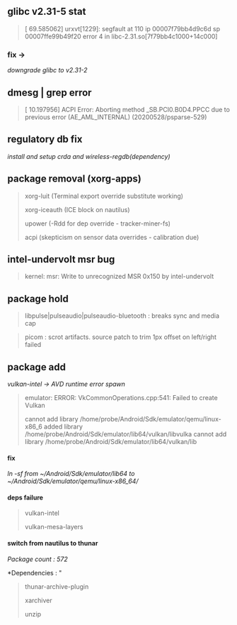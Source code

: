 ## glibc v2.31-5 stat 

> [   69.585062] urxvt[1229]: segfault at 110 ip 00007f79bb4d9c6d sp 00007ffe99b49f20 error 4 in libc-2.31.so[7f79bb4c1000+14c000]

### fix ->

*downgrade glibc to v2.31-2*


## dmesg | grep error

> [   10.197956] ACPI Error: Aborting method \_SB.PCI0.B0D4.PPCC due to previous error (AE_AML_INTERNAL) (20200528/psparse-529)

## regulatory db fix 

*install and setup crda and wireless-regdb(dependency)*

## package removal (xorg-apps)

> xorg-luit (Terminal export override substitute working)
>
> xorg-iceauth (ICE block on nautilus)
>
> upower (-Rdd for dep override - tracker-miner-fs)
>
> acpi (skepticism on sensor data overrides - calibration due)

## intel-undervolt msr bug

> kernel: msr: Write to unrecognized MSR 0x150 by intel-undervolt

## package hold

> libpulse|pulseaudio|pulseaudio-bluetooth : breaks sync and media cap

> picom : scrot artifacts. source patch to trim 1px offset on left/right failed

## package add

*vulkan-intel -> AVD runtime error spawn*

 > emulator: ERROR: VkCommonOperations.cpp:541: Failed to create Vulkan
 >
 > cannot add library /home/probe/Android/Sdk/emulator/qemu/linux-x86_6
added library /home/probe/Android/Sdk/emulator/lib64/vulkan/libvulka
cannot add library /home/probe/Android/Sdk/emulator/lib64/vulkan/lib

#### fix

*ln -sf from ~/Android/Sdk/emulator/lib64 to ~/Android/Sdk/emulator/qemu/linux-x86_64/*

#### deps failure

> vulkan-intel
>
> vulkan-mesa-layers

#### switch from nautilus to thunar

*Package count : 572*

*Dependencies : "

> thunar-archive-plugin
> 
> xarchiver
> 
> unzip
